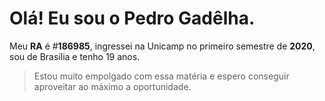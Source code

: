 # Olá! Eu sou o Pedro Gadêlha.

Meu **RA** é #**186985**,
ingressei na Unicamp no primeiro semestre de **2020**,
sou de Brasília e tenho 19 anos.

> Estou muito empolgado com essa matéria e espero conseguir aproveitar ao máximo a oportunidade.
